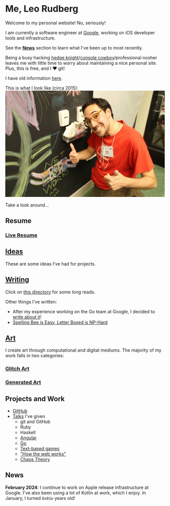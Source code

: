 # Me, Leo Rudberg
Welcome to my personal website! No, seriously!

I am currently a software engineer at [Google](https://google.com), working on iOS developer tools and infrastructure.

See the [__News__](#news) section to learn what I've been up to most recently.

Being a busy hacking [hedge knight](https://gameofthrones.fandom.com/wiki/Hedge_knight)/[console cowboy](https://williamgibson.fandom.com/wiki/Case)/professional nosher leaves
me with little time to worry about maintaining a nice personal site. Plus, this
is free, and I :heart: git!

I have old information [here](http://cs.wisc.edu/~leo).

This is what I look like (circa 2015):
![Yup, this is me](https://github.com/LOZORD/me/blob/master/me.jpg)

Take a look around...

## Resume

### [Live Resume](https://docs.google.com/document/d/1d0WxjT2ZJi4EQ-GkS-a0-QpzHyQuDAlBOyY8acCe-2w/view)

## [Ideas](https://github.com/LOZORD/me/tree/master/ideas.markdown)

These are some ideas I've had for projects.

## [Writing](http://github.com/LOZORD/me/tree/master/writing)

Click on [this directory](http://github.com/LOZORD/me/tree/master/writing) for some long reads.

Other things I've written:

* After my experience working on the Go team at Google, I decided to [write about it](https://medium.com/@ljrudberg/working-on-the-go-team-at-google-917b2c8d35ff)!
* [Spelling Bee is Easy, Letter Boxed is NP-Hard](https://docs.google.com/document/d/19oQ_2WLBq5KYQyjZbgMEQy6CzxXplEcSNZOaiUz36jU/edit?usp=sharing)

## [Art](http://github.com/LOZORD/me/tree/master/art)

I create art through computational and digital mediums.
The majority of my work falls in two categories:

### [Glitch Art](http://github.com/LOZORD/me/tree/master/art/glitched)

### [Generated Art](http://github.com/LOZORD/me/tree/master/art/generated)

## Projects and Work

* [GitHub](http://github.com/LOZORD)
* [Talks](https://github.com/uw-upl/talks#readme) I've given
  * git and GitHub
  * Ruby
  * Haskell
  * [Angular](https://gist.github.com/LOZORD/613f50b6789e914c9cbe3960f06ae1cf)
  * [Go](https://gist.github.com/LOZORD/0b8b1a58cc336557f9b714f17b1ea9e3)
  * [Text-based games](https://docs.google.com/presentation/d/17KqDS0VwfJV7S-4Hs9xAZjazcOzVjHydwSrON8OJbQg/edit?usp=sharing)
  * ["How the web works"](https://gist.github.com/LOZORD/af71548016efd0fbf994cdd0ac5be125)
  * [Chaos Theory](https://docs.google.com/presentation/d/1_iaKQkMK0cY4epRuKXv1yWhBVwYt9ys0tYQx43wD2_I/edit?usp=sharing)

## News

__February 2024__: I continue to work on Apple release infrastructure at Google.
I've also been using a lot of Kotlin at work, which I enjoy.
In January, I turned `0x01e` years old!


